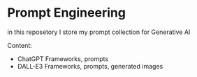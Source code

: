 # Prompt Engineering

in this reposetory I store my prompt collection for Generative AI

Content:
- ChatGPT
 Frameworks, prompts
- DALL-E3
  Frameworks, prompts, generated images 
